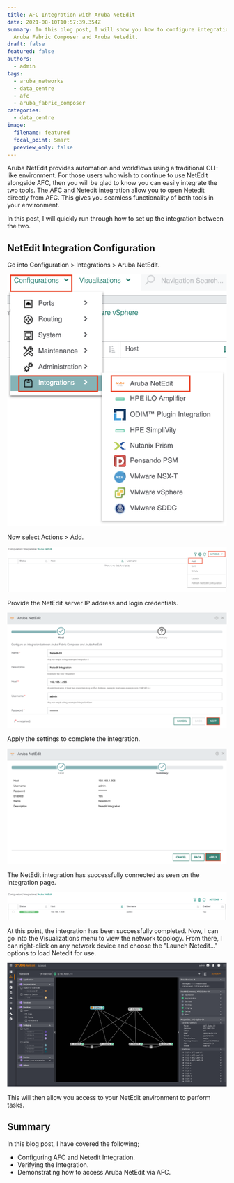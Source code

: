 ```yaml
---
title: AFC Integration with Aruba NetEdit
date: 2021-08-10T10:57:39.354Z
summary: In this blog post, I will show you how to configure integration between
  Aruba Fabric Composer and Aruba Netedit.
draft: false
featured: false
authors:
  - admin
tags:
  - aruba_networks
  - data_centre
  - afc
  - aruba_fabric_composer
categories:
  - data_centre
image:
  filename: featured
  focal_point: Smart
  preview_only: false
---
```

Aruba NetEdit provides automation and workflows using a traditional CLI-like environment. For those users who wish to continue to use NetEdit alongside AFC, then you will be glad to know you can easily integrate the two tools. The AFC and Netedit integration allow you to open Netedit directly from AFC. This gives you seamless functionality of both tools in your environment.

In this post, I will quickly run through how to set up the integration between the two.

## NetEdit Integration Configuration

Go into Configuration > Integrations > Aruba NetEdit.

![](screenshot-at-jul-19-21-28-30.png "NetEdit Integration Menu")

Now select Actions > Add.

![](screenshot-at-jul-19-22-24-36.png "Add Integration")

Provide the NetEdit server IP address and login credentials.

![](screenshot-at-jul-19-22-25-31.png "NetEdit Server Details")

Apply the settings to complete the integration.

![](screenshot-at-jul-19-22-25-51.png "Integration Summary")

The NetEdit integration has successfully connected as seen on the integration page.

![](screenshot-at-jul-19-22-26-20.png "NetEdit Integration Status")

At this point, the integration has been successfully completed. Now, I can go into the Visualizations menu to view the network topology. From there, I can right-click on any network device and choose the "Launch Netedit..." options to load Netedit for use. 

![](screenshot-at-jul-19-22-35-43.png "Aruba NetEdit")

This will then allow you access to your NetEdit environment to perform tasks.

## Summary

In this blog post, I have covered the following;

* Configuring AFC and Netedit Integration.
* Verifying the Integration.
* Demonstrating how to access Aruba NetEdit via AFC.